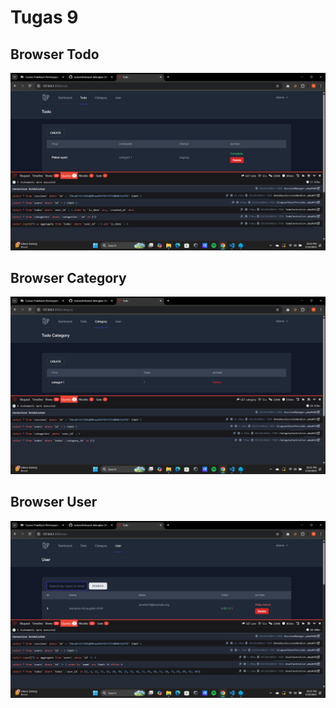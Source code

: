 # Tugas 9

## Browser Todo

![alt text](<screenshot/tugas9/Screenshot (92).png>)

## Browser Category

![alt text](<screenshot/tugas9/Screenshot (93).png>)

## Browser User

![alt text](<screenshot/tugas9/Screenshot (94).png>)
